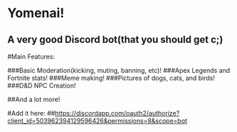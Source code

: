 # Yomenai!
## A very good Discord bot(that you should get c;)


#Main Features:

###Basic Moderation(kicking, muting, banning, etc)!
###Apex Legends and Fortnite stats!
###Meme making!
###Pictures of dogs, cats, and birds!
###D&D NPC Creation!

##And a lot more!

#Add it here:
##https://discordapp.com/oauth2/authorize?client_id=503962394129596426&permissions=8&scope=bot
